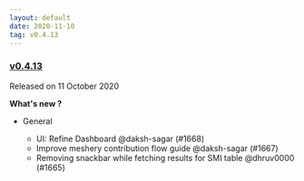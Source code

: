 ```yaml
---
layout: default
date: 2020-11-10
tag: v0.4.13
---
```


### [v0.4.13](https://github.com/layer5io/meshery/releases/tag/v0.4.13)

Released on 11 October 2020

**What's new ?**

- General

  - UI: Refine Dashboard @daksh-sagar (#1668)
  - Improve meshery contribution flow guide @daksh-sagar (#1667)
  - Removing snackbar while fetching results for SMI table @dhruv0000 (#1665)

